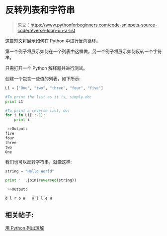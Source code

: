 # 反转列表和字符串

> 原文：<https://www.pythonforbeginners.com/code-snippets-source-code/reverse-loop-on-a-list>

这篇短文将展示如何在 Python 中进行反向循环。

第一个例子将展示如何在一个列表中这样做，另一个例子将展示如何反转一个字符串。

只需打开一个 Python 解释器并进行测试。

创建一个包含一些值的列表，如下所示:

```py
L1 = ["One", "two", "three", "four", "five"]

#To print the list as it is, simply do:
print L1

#To print a reverse list, do:
for i in L1[::-1]:
    print i

```

```py
 >>Output:
five
four
three
two
One 
```

我们也可以反转字符串，就像这样:

```py
string = "Hello World"

print ' '.join(reversed(string))

```

```py
 >>Output:

d l r o W   o l l e H 
```

## 相关帖子:

[用 Python 列出理解](https://www.pythonforbeginners.com/basics/list-comprehensions-in-python)